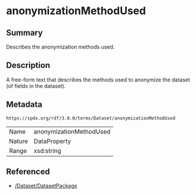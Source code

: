 <!-- Automatically generated by spec-parser v2.3.0 on 2024-07-29T18:25:30.305944+00:00 -->
<!-- SPDX-License-Identifier: Community-Spec-1.0 -->

# anonymizationMethodUsed

## Summary

Describes the anonymization methods used.


## Description

A free-form text that describes the methods used to anonymize the dataset (of fields in the dataset).


## Metadata

`https://spdx.org/rdf/3.0.0/terms/Dataset/anonymizationMethodUsed`


| | |
|---|---|
| Name | anonymizationMethodUsed |
| Nature | DataProperty |
| Range | xsd:string |




## Referenced

- [/Dataset/DatasetPackage](../../Dataset/Classes/DatasetPackage.md)

